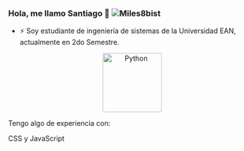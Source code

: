 ### Hola, me llamo Santiago 👋 ![Miles8bist](https://user-images.githubusercontent.com/102564125/161393499-a2dbb249-d713-4f2e-88cb-371e0defdae5.gif)

- ⚡ Soy estudiante de ingeniería de sistemas de la Universidad EAN, actualmente en 2do Semestre.
<p align="center">
 <img alt="Python" width="120px" src="https://user-images.githubusercontent.com/102564125/160727969-596c0d02-7876-4f48-839e-2ec22ff828ca.gif">


Tengo algo de experiencia con: 

CSS y JavaScript


